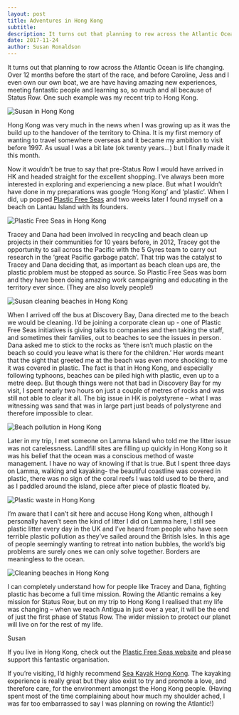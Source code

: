```yaml
---
layout: post
title: Adventures in Hong Kong
subtitle: 
description: It turns out that planning to row across the Atlantic Ocean is life changing.
date: 2017-11-24
author: Susan Ronaldson
---
```

[pfs]: http://plasticfreeseas.org/index.html
[kayak]: http://seakayakhongkong.com/

It turns out that planning to row across the Atlantic Ocean is life changing. Over 12 months before the start of the race, and before Caroline, Jess and I even own our own boat, we are have having amazing new experiences, meeting fantastic people and learning so, so much and all because of Status Row. One such example was my recent trip to Hong Kong.

![Susan in Hong Kong](/assets/images/blogs/hong_kong/suze_hong_kong.jpg)

Hong Kong was very much in the news when I was growing up as it was the build up to the handover of the territory to China. It is my first memory of wanting to travel somewhere overseas and it became my ambition to visit before 1997. As usual I was a bit late (ok twenty years…) but I finally made it this month.

Now it wouldn’t be true to say that pre-Status Row I would have arrived in HK and headed straight for the excellent shopping. I’ve always been more interested in exploring and experiencing a new place. But what I wouldn’t have done in my preparations was google ‘Hong Kong’ and ‘plastic’. When I did, up popped [Plastic Free Seas][pfs] and two weeks later I found myself on a beach on Lantau Island with its founders.

![Plastic Free Seas in Hong Kong](/assets/images/blogs/hong_kong/plastic_free_seas.jpg)

Tracey and Dana had been involved in recycling and beach clean up projects in their communities for 10 years before, in 2012, Tracey got the opportunity to sail across the Pacific with the 5 Gyres team to carry out research in the ‘great Pacific garbage patch’. That trip was the catalyst to Tracey and Dana deciding that, as important as beach clean ups are, the plastic problem must be stopped as source. So Plastic Free Seas was born and they have been doing amazing work campaigning and educating in the territory ever since. (They are also lovely people!)

![Susan cleaning beaches in Hong Kong](/assets/images/blogs/hong_kong/suze_beach_clean.jpg)

When I arrived off the bus at Discovery Bay, Dana directed me to the beach we would be cleaning. I’d be joining a corporate clean up - one of Plastic Free Seas initiatives is giving talks to companies and then taking the staff, and sometimes their families, out to beaches to see the issues in person. Dana asked me to stick to the rocks as ‘there isn’t much plastic on the beach so could you leave what is there for the children.’ Her words meant that the sight that greeted me at the beach was even more shocking: to me it was covered in plastic. The fact is that in Hong Kong, and especially following typhoons, beaches can be piled high with plastic, even up to a metre deep. But though things were not that bad in Discovery Bay for my visit, I spent nearly two hours on just a couple of metres of rocks and was still not able to clear it all. The big issue in HK is polystyrene – what I was witnessing was sand that was in large part just beads of polystyrene and therefore impossible to clear.

![Beach pollution in Hong Kong](/assets/images/blogs/hong_kong/beach_pollution.jpg)

Later in my trip, I met someone on Lamma Island who told me the litter issue was not carelessness. Landfill sites are filling up quickly in Hong Kong so it was his belief that the ocean was a conscious method of waste management. I have no way of knowing if that is true. But I spent three days on Lamma, walking and kayaking- the beautiful coastline was covered in plastic, there was no sign of the coral reefs I was told used to be there, and as I paddled around the island, piece after piece of plastic floated by.

![Plastic waste in Hong Kong](/assets/images/blogs/hong_kong/plastic_waste.jpg)

I’m aware that I can’t sit here and accuse Hong Kong when, although I personally haven’t seen the kind of litter I did on Lamma here, I still see plastic litter every day in the UK and I’ve heard from people who have seen terrible plastic pollution as they’ve sailed around the British Isles. In this age of people seemingly wanting to retreat into nation bubbles, the world’s big problems are surely ones we can only solve together. Borders are meaningless to the ocean.

![Cleaning beaches in Hong Kong](/assets/images/blogs/hong_kong/beach_clean.jpg)

I can completely understand how for people like Tracey and Dana, fighting plastic has become a full time mission. Rowing the Atlantic remains a key mission for Status Row, but on my trip to Hong Kong I realised that my life was changing – when we reach Antigua in just over a year, it will be the end of just the first phase of Status Row. The wider mission to protect our planet will live on for the rest of my life.

Susan

If you live in Hong Kong, check out the [Plastic Free Seas website][pfs] and please support this fantastic organisation.

If you’re visiting, I’d highly recommend [Sea Kayak Hong Kong][kayak]. The kayaking experience is really great but they also exist to try and promote a love, and therefore care, for the environment amongst the Hong Kong people. (Having spent most of the time complaining about how much my shoulder ached, I was far too embarrassed to say I was planning on rowing the Atlantic!)
